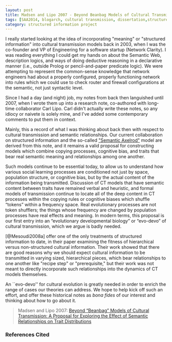 ```yaml
---
layout: post
title: Madsen and Lipo 2007 - Beyond Beanbag Models of Cultural Transmission
tags: [SAA2014, blogarch, cultural transmission, dissertation,structured information, archival papers, semantic models, experiment-semanticaxelrod]
category: structured information project
---
```

I really started looking at the idea of incorporating "meaning" or "structured information" into cultural transmission models back in 2003, when I was the co-founder and VP of Engineering for a software startup (Network Clarity).  I was reading everything I could get my hands on about the Semantic Web, description logics, and ways of doing deductive reasoning in a declarative manner (i.e., outside Prolog or pencil-and-paper predicate logic).  We were attempting to represent the common-sense knowledge that network engineers had about a properly configured, properly functioning network into rules which we could use to check router and firewall configurations at the semantic, not just syntactic level.  

Since I had a day (and night) job, my notes from back then languished until 2007, when I wrote them up into a research note, co-authored with long-time collaborator Carl Lipo.  Carl didn't actually write these notes, so any idiocy or naivete is solely mine, and I've added some contemporary comments to put them in context.  

Mainly, this a record of what I was thinking about back then with respect to cultural transmission and semantic relationships.  Our current collaboration on structured information and the so-called ["Semantic Axelrod"](/projects/structuredinfo/) model are derived from this note, and it remains a valid proposal for constructing models which combine copying processes, cognitive bias, and traits that bear real semantic meaning and relationships among one another.  

Such models continue to be essential today, to allow us to understand how various social learning
processes are conditioned not just by space, population structure, or cognitive bias, but by the actual content of the
information being transmitted. Discussion of CT models that have semantic content between traits have remained verbal and heuristic, and formal models of transmission continue to locate all of the deep content in CT processes within the copying rules or cognitive biases which shuffle “tokens” within a frequency space.
Real evolutionary processes are not token shufflers; the things whose frequency are changed by population processes
have real effects and meaning. In modern terms, this proposal is our first entry into an “evolutionary developmental
biology” or “evo-devo” of cultural transmission, which we argue is badly needed.

[@Mesoudi2008a] offer one of the only treatments of structured information to date, in their paper examining the fitness of hierarchical versus non-structured cultural information.  Their work showed that there are good reasons why we should expect cultural information to be transmitted in varying sized, hierarchical pieces, which bear relationships to one another like "recipe step" or "prerequisite," but their work was not meant to directly incorporate such relationships into the dynamics of CT models themselves.  

An ``evo-devo'' for cultural evolution is greatly needed in order to enrich the range of cases our theories can address.  We hope to help kick off such an effort, and offer these historical notes as _bona fides_ of our interest and thinking about how to go about it.  

>Madsen and Lipo 2007:  [Beyond “Beanbag” Models of Cultural Transmission: A Proposal for Exploring the Effect of Semantic Relationships on Trait Distributions](/files/madsenlipo2007-semantic-ct-models.pdf)



### References Cited ###

